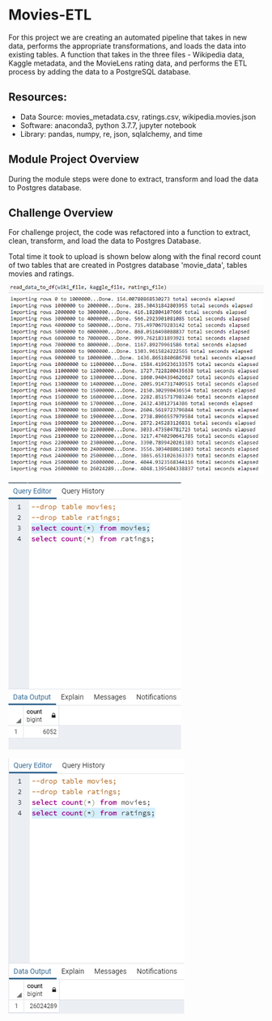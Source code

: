 # Movies-ETL
For this project we are creating an automated pipeline that takes in new data, performs the appropriate transformations, and loads the data into existing tables. A function that takes in the three files - Wikipedia data, Kaggle metadata, and the MovieLens rating data, and performs the ETL process by adding the data to a PostgreSQL database.
 
## Resources:
 - Data Source: movies_metadata.csv, ratings.csv, wikipedia.movies.json
 - Software: anaconda3, python 3.7.7, jupyter notebook
 - Library: pandas, numpy, re, json, sqlalchemy, and time 

## Module Project Overview
During the module steps were done to extract, transform and load the data to Postgres database.

## Challenge Overview
For challenge project, the code was refactored into a function to extract, clean, transform, and load the data to Postgres Database.

Total time it took to upload is shown below along with the final record count of two tables that are created in Postgres database 'movie_data', tables movies and ratings.

!["26 mi lrecords uploaded"](./Resources/upload_times_to_db.png "time to load 26 mil records")

!["Movies table"](./Resources/movies_query.png "total movies records")

!["Ratings table"](./Resources/ratings_query.png "total ratings records")
